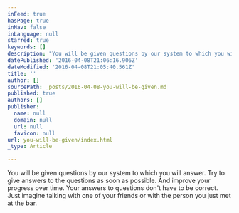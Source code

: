 ```yaml
---
inFeed: true
hasPage: true
inNav: false
inLanguage: null
starred: true
keywords: []
description: "You will be given questions by our system to which you will answer. Try to give answers to the questions as soon as possible. And improve your progress over time. Your answers to questions don't have to be correct. Just imagine talking with one of your friends or with the person you just met at the bar."
datePublished: '2016-04-08T21:06:16.906Z'
dateModified: '2016-04-08T21:05:40.561Z'
title: ''
author: []
sourcePath: _posts/2016-04-08-you-will-be-given.md
published: true
authors: []
publisher:
  name: null
  domain: null
  url: null
  favicon: null
url: you-will-be-given/index.html
_type: Article

---
```

You will be given questions by our system to which you will answer. Try to give answers to the questions as soon as possible. And improve your progress over time. Your answers to questions don't have to be correct. Just imagine talking with one of your friends or with the person you just met at the bar.